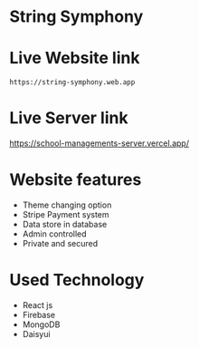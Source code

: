 # String Symphony

# Live Website link
    https://string-symphony.web.app

# Live Server link
   https://school-managements-server.vercel.app/


# Website features

- Theme changing option
- Stripe Payment system
- Data store in database
- Admin controlled
- Private and secured

# Used Technology
- React js
- Firebase
- MongoDB
- Daisyui

